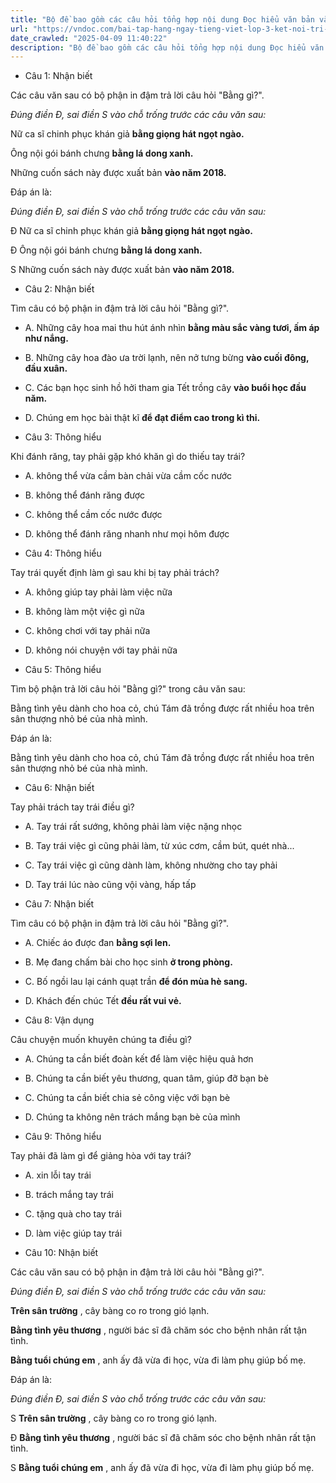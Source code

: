 ```yaml
---
title: "Bộ đề bao gồm các câu hỏi tổng hợp nội dung Đọc hiểu văn bản và Luyện từ và câu được học ở Tuần 24 trong chương trình Tiếng Việt lớp 3 Tập 2 Kết nối tri thức."
url: "https://vndoc.com/bai-tap-hang-ngay-tieng-viet-lop-3-ket-noi-tri-thuc-tuan-24-thu-5-336824"
date_crawled: "2025-04-09 11:40:22"
description: "Bộ đề bao gồm các câu hỏi tổng hợp nội dung Đọc hiểu văn bản và Luyện từ và câu được học ở Tuần 24 trong chương trình Tiếng Việt lớp 3 Tập 2 Kết nối tri thức."
---
```


* Câu 1:  Nhận biết

Các câu văn sau có bộ phận in đậm trả lời câu hỏi "Bằng gì?".

_Đúng điền Đ, sai điền S vào chỗ trống trước các câu văn sau:_

Nữ ca sĩ chinh phục khán giả **bằng giọng hát ngọt ngào.**

Ông nội gói bánh chưng **bằng lá dong xanh.**

Những cuốn sách này được xuất bản **vào năm 2018.**

Đáp án là:

_Đúng điền Đ, sai điền S vào chỗ trống trước các câu văn sau:_

Đ Nữ ca sĩ chinh phục khán giả **bằng giọng hát ngọt ngào.**

Đ Ông nội gói bánh chưng **bằng lá dong xanh.**

S Những cuốn sách này được xuất bản **vào năm 2018.**

* Câu 2:  Nhận biết

Tìm câu có bộ phận in đậm trả lời câu hỏi "Bằng gì?".

  * A. Những cây hoa mai thu hút ánh nhìn **bằng màu sắc vàng tươi, ấm áp như nắng.**
  * B. Những cây hoa đào ưa trời lạnh, nên nở tưng bừng **vào cuối đông, đầu xuân.**
  * C. Các bạn học sinh hồ hởi tham gia Tết trồng cây **vào buổi học đầu năm.**
  * D. Chúng em học bài thật kĩ **để đạt điểm cao trong kì thi.**



* Câu 3:  Thông hiểu

Khi đánh răng, tay phải gặp khó khăn gì do thiếu tay trái?

  * A. không thể vừa cầm bàn chải vừa cầm cốc nước 
  * B. không thể đánh răng được 
  * C. không thể cầm cốc nước được 
  * D. không thể đánh răng nhanh như mọi hôm được 



* Câu 4:  Thông hiểu

Tay trái quyết định làm gì sau khi bị tay phải trách?

  * A. không giúp tay phải làm việc nữa 
  * B. không làm một việc gì nữa 
  * C. không chơi với tay phải nữa 
  * D. không nói chuyện với tay phải nữa 



* Câu 5:  Thông hiểu

Tìm bộ phận trả lời câu hỏi "Bằng gì?" trong câu văn sau:

Bằng tình yêu dành cho hoa cỏ, chú Tám đã trồng được rất nhiều hoa trên sân thượng nhỏ bé của nhà mình.

Đáp án là:

Bằng tình yêu dành cho hoa cỏ, chú Tám đã trồng được rất nhiều hoa trên sân thượng nhỏ bé của nhà mình.

* Câu 6:  Nhận biết

Tay phải trách tay trái điều gì?

  * A. Tay trái rất sướng, không phải làm việc nặng nhọc 
  * B. Tay trái việc gì cũng phải làm, từ xúc cơm, cầm bút, quét nhà... 
  * C. Tay trái việc gì cũng dành làm, không nhường cho tay phải 
  * D. Tay trái lúc nào cũng vội vàng, hấp tấp 



* Câu 7:  Nhận biết

Tìm câu có bộ phận in đậm trả lời câu hỏi "Bằng gì?".

  * A. Chiếc áo được đan **bằng sợi len.**
  * B. Mẹ đang chấm bài cho học sinh **ở trong phòng.**
  * C. Bố ngồi lau lại cánh quạt trần **để đón mùa hè sang.**
  * D. Khách đến chúc Tết **đều rất vui vẻ.**



* Câu 8:  Vận dụng

Câu chuyện muốn khuyên chúng ta điều gì?

  * A. Chúng ta cần biết đoàn kết để làm việc hiệu quả hơn 
  * B. Chúng ta cần biết yêu thương, quan tâm, giúp đỡ bạn bè 
  * C. Chúng ta cần biết chia sẻ công việc với bạn bè 
  * D. Chúng ta không nên trách mắng bạn bè của mình 



* Câu 9:  Thông hiểu

Tay phải đã làm gì để giảng hòa với tay trái?

  * A. xin lỗi tay trái 
  * B. trách mắng tay trái 
  * C. tặng quà cho tay trái 
  * D. làm việc giúp tay trái 



* Câu 10:  Nhận biết

Các câu văn sau có bộ phận in đậm trả lời câu hỏi "Bằng gì?".

_Đúng điền Đ, sai điền S vào chỗ trống trước các câu văn sau:_

**Trên sân trường** , cây bàng co ro trong gió lạnh.

**Bằng tình yêu thương** , người bác sĩ đã chăm sóc cho bệnh nhân rất tận tình.

**Bằng tuổi chúng em** , anh ấy đã vừa đi học, vừa đi làm phụ giúp bố mẹ.

Đáp án là:

_Đúng điền Đ, sai điền S vào chỗ trống trước các câu văn sau:_

S **Trên sân trường** , cây bàng co ro trong gió lạnh.

Đ **Bằng tình yêu thương** , người bác sĩ đã chăm sóc cho bệnh nhân rất tận tình.

S **Bằng tuổi chúng em** , anh ấy đã vừa đi học, vừa đi làm phụ giúp bố mẹ.
